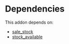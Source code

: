 # Dependencies

This addon depends on:

- [sale_stock](https://github.com/bringout/oca-ocb-sale/tree/c17ba68cff0610f4dfb2f6dd7d61af76671084cf/odoo-bringout-oca-ocb-sale_stock)
- [stock_available](https://github.com/bringout/oca-technical)
